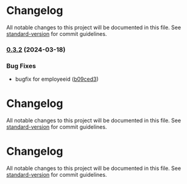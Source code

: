 # Changelog

All notable changes to this project will be documented in this file. See [standard-version](https://github.com/conventional-changelog/standard-version) for commit guidelines.

### [0.3.2](https://github.com/bachmannschumacher/HR-Addon/compare/v0.3.1...v0.3.2) (2024-03-18)


### Bug Fixes

* bugfix for employeeid ([b09ced3](https://github.com/bachmannschumacher/HR-Addon/commit/b09ced35912f247c376f6c5f51324960d60c0400))

# Changelog

All notable changes to this project will be documented in this file. See [standard-version](https://github.com/conventional-changelog/standard-version) for commit guidelines.

# Changelog

All notable changes to this project will be documented in this file. See [standard-version](https://github.com/conventional-changelog/standard-version) for commit guidelines.

